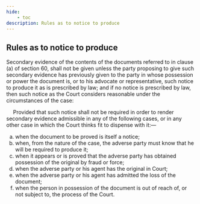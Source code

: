 ```yaml
---
hide:
    - toc
description: Rules as to notice to produce
---
```


<style>
    ol.outer-list {
        list-style-type: lower-alpha;
    }
</style>

## Rules as to notice to produce

Secondary evidence of the contents of the documents referred to in clause (a) of section 60, shall not be given unless the party proposing to give such secondary evidence has previously given to the party in whose possession or power the document is, or to his advocate or representative, such notice to produce it as is prescribed by law; and if no notice is prescribed by law, then such notice as the Court considers reasonable under the circumstances of the case: </p>&emsp; Provided that such notice shall not be required in order to render secondary evidence admissible in any of the following cases, or in any other case in which the Court thinks fit to dispense with it:—
<ol class="outer-list">
    <li> when the document to be proved is itself a notice; </li>
    <li> when, from the nature of the case, the adverse party must know that he will be required to produce it; </li>
    <li> when it appears or is proved that the adverse party has obtained possession of the original by fraud or force; </li>
    <li> when the adverse party or his agent has the original in Court; </li>
    <li> when the adverse party or his agent has admitted the loss of the document; </li>
    <li> when the person in possession of the document is out of reach of, or not subject to, the process of the Court. </li>
</ol>
